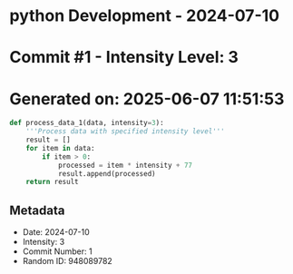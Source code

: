 ﻿# python Development - 2024-07-10
# Commit #1 - Intensity Level: 3
# Generated on: 2025-06-07 11:51:53
```python
def process_data_1(data, intensity=3):
    '''Process data with specified intensity level'''
    result = []
    for item in data:
        if item > 0:
            processed = item * intensity + 77
            result.append(processed)
    return result
```
## Metadata
- Date: 2024-07-10
- Intensity: 3
- Commit Number: 1
- Random ID: 948089782
